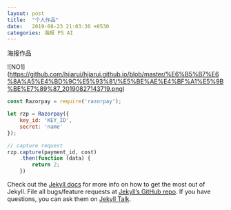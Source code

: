```yaml
---
layout: post
title:  "个人作品"
date:   2019-08-23 21:03:36 +0530
categories: 海报 PS AI
---
```

海报作品

![NO1] (https://github.com/hjiarui/hjiarui.github.io/blob/master/%E6%B5%B7%E6%8A%A5%E4%BD%9C%E5%93%81/%E5%BE%AE%E4%BF%A1%E5%9B%BE%E7%89%87_20190827143719.png)

```javascript
const Razorpay = require('razorpay');

let rzp = Razorpay({
	key_id: 'KEY_ID',
	secret: 'name'
});

// capture request
rzp.capture(payment_id, cost)
	.then(function (data) {
		return 2;
	})
```

Check out the [Jekyll docs][jekyll-docs] for more info on how to get the most out of Jekyll. File all bugs/feature requests at [Jekyll’s GitHub repo][jekyll-gh]. If you have questions, you can ask them on [Jekyll Talk][jekyll-talk].

[jekyll-docs]: https://jekyllrb.com/docs/home
[jekyll-gh]:   https://github.com/jekyll/jekyll
[jekyll-talk]: https://talk.jekyllrb.com/
